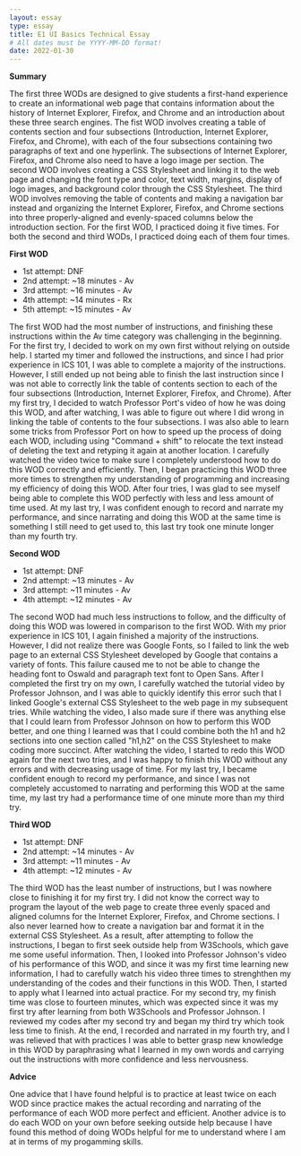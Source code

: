 ```yaml
---
layout: essay
type: essay
title: E1 UI Basics Technical Essay
# All dates must be YYYY-MM-DD format!
date: 2022-01-30
---
```


**Summary**
<p>The first three WODs are designed to give students a first-hand experience to create an informational web page that contains information about the history of Internet Explorer, Firefox, and Chrome and an introduction about these three search engines. The fist WOD involves creating a table of contents section and four subsections (Introduction, Internet Explorer, Firefox, and Chrome), with each of the four subsections containing two paragraphs of text and one hyperlink. The subsections of Internet Explorer, Firefox, and Chrome also need to have a logo image per section. The second WOD involves creating a CSS Stylesheet and linking it to the web page and changing the font type and color, text width, margins, display of logo images, and background color through the CSS Stylesheet. The third WOD involves removing the table of contents and making a navigation bar instead and organizing the Internet Explorer, Firefox, and Chrome sections into three properly-aligned and evenly-spaced columns below the introduction section. For the first WOD, I practiced doing it five times. For both the second and third WODs, I practiced doing each of them four times.</p>

**First WOD**
<ul>
  <li>1st attempt: DNF</li>
  <li>2nd attempt: ~18 minutes - Av</li>
  <li>3rd attempt: ~16 minutes - Av</li>
  <li>4th attempt: ~14 minutes - Rx</li>
  <li>5th attempt: ~15 minutes - Av</li>
</ul>

<p>The first WOD had the most number of instructions, and finishing these instructions within the Av time category was challenging in the beginning. For the first try, I decided to work on my own first without relying on outside help. I started my timer and followed the instructions, and since I had prior experience in ICS 101, I was able to complete a majority of the instructions. However, I still ended up not being able to finish the last instruction since I was not able to correctly link the table of contents section to each of the four subsections (Introduction, Internet Explorer, Firefox, and Chrome). After my first try, I decided to watch Professor Port's video of how he was doing this WOD, and after watching, I was able to figure out where I did wrong in linking the table of contents to the four subsections. I was also able to learn some tricks from Professor Port on how to speed up the process of doing each WOD, including using "Command + shift" to relocate the text instead of deleting the text and retyping it again at another location. I carefully watched the video twice to make sure I completely understood how to do this WOD correctly and efficiently. Then, I began practicing this WOD three more times to strengthen my understanding of programming and increasing my efficiency of doing this WOD. After four tries, I was glad to see myself being able to complete this WOD perfectly with less and less amount of time used. At my last try, I was confident enough to record and narrate my performance, and since narrating and doing this WOD at the same time is something I still need to get used to, this last try took one minute longer than my fourth try.</p>

**Second WOD**
<ul>
  <li>1st attempt: DNF</li>
  <li>2nd attempt: ~13 minutes - Av</li>
  <li>3rd attempt: ~11 minutes - Av</li>
  <li>4th attempt: ~12 minutes - Av</li>
</ul>

<p>The second WOD had much less instructions to follow, and the difficulty of doing this WOD was lowered in comparison to the first WOD. With my prior experience in ICS 101, I again finished a majority of the instructions. However, I did not realize there was Google Fonts, so I failed to link the web page to an external CSS Stylesheet developed by Google that contains a variety of fonts. This failure caused me to not be able to change the heading font to Oswald and paragraph text font to Open Sans. After I completed the first try on my own, I carefully watched the tutorial video by Professor Johnson, and I was able to quickly identify this error such that I linked Google's external CSS Stylesheet to the web page in my subsequent tries. While watching the video, I also made sure if there was anything else that I could learn from Professor Johnson on how to perform this WOD better, and one thing I learned was that I could combine both the h1 and h2 sections into one section called "h1,h2" on the CSS Stylesheet to make coding more succinct. After watching the video, I started to redo this WOD again for the next two tries, and I was happy to finish this WOD without any errors and with decreasing usage of time. For my last try, I became confident enough to record my performance, and since I was not completely accustomed to narrating and performing this WOD at the same time, my last try had a performance time of one minute more than my third try.</p>

**Third WOD**
<ul>
  <li>1st attempt: DNF</li>
  <li>2nd attempt: ~14 minutes - Av</li>
  <li>3rd attempt: ~11 minutes - Av</li>
  <li>4th attempt: ~12 minutes - Av</li>
</ul>

<p>The third WOD has the least number of instructions, but I was nowhere close to finishing it for my first try. I did not know the correct way to program the layout of the web page to create three evenly spaced and aligned columns for the Internet Explorer, Firefox, and Chrome sections. I also never learned how to create a navigation bar and format it in the external CSS Stylesheet. As a result, after attempting to follow the instructions, I began to first seek outside help from W3Schools, which gave me some useful information. Then, I looked into Professor Johnson's video of his performance of this WOD, and since it was my first time learning new information, I had to carefully watch his video three times to strenghthen my understanding of the codes and their functions in this WOD. Then, I started to apply what I learned into actual practice. For my second try, my finish time was close to fourteen minutes, which was expected since it was my first try after learning from both W3Schools and Professor Johnson. I reviewed my codes after my second try and began my third try which took less time to finish. At the end,  I recorded and narrated in my fourth try, and I was relieved that with practices I was able to better grasp new knowledge in this WOD by paraphrasing what I learned in my own words and carrying out the instructions with more confidence and less nervousness.</P>

**Advice**
<p>One advice that I have found helpful is to practice at least twice on each WOD since practice makes the actual recording and narrating of the performance of each WOD more perfect and efficient. Another advice is to do each WOD on your own before seeking outside help because I have found this method of doing WODs helpful for me to understand where I am at in terms of my progamming skills.</P>
